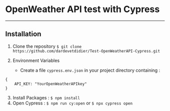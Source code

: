 # OpenWeather API test with Cypress
___

## Installation

1. Clone the repository `$ git clone https://github.com/dardevetdidier/Test-OpenWeatherAPI-Cypress.git`
2. Environment Variables

   * Create a file `cypress.env.json` in your project directory containing :
```
{
    API_KEY: "YourOpenWeatherAPIkey"
}
```

3. Install Packages : `$ npm install`
4. Open Cypress : `$ npm run cy:open` or `$ npx cypress open`

